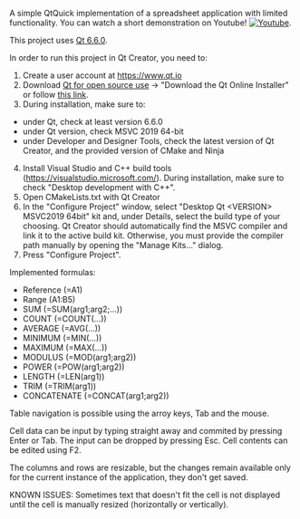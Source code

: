 A simple QtQuick implementation of a spreadsheet application with limited functionality. You can watch a short demonstration on Youtube! [![Youtube](https://i.ytimg.com/vi/Q5gcqy2bhkM/hqdefault.jpg)](https://youtu.be/Q5gcqy2bhkM).

This project uses [Qt 6.6.0](https://www.qt.io/offline-installers).

In order to run this project in Qt Creator, you need to:

1. Create a user account at https://www.qt.io
2. Download [Qt for open source use](https://www.qt.io/download-open-source#contributing) -> "Download the Qt Online Installer" or follow [this link](https://www.qt.io/download-qt-installer-oss?hsCtaTracking=99d9dd4f-5681-48d2-b096-470725510d34%7C074ddad0-fdef-4e53-8aa8-5e8a876d6ab4).
3. During installation, make sure to:
- under Qt, check at least version 6.6.0
- under Qt version, check MSVC 2019 64-bit
- under Developer and Designer Tools, check the latest version of Qt Creator, and the provided version of CMake and Ninja
4. Install Visual Studio and C++ build tools (https://visualstudio.microsoft.com/). During installation, make sure to check "Desktop development with C++".
5. Open CMakeLists.txt with Qt Creator
6. In the "Configure Project" window, select "Desktop Qt \<VERSION\> MSVC2019 64bit" kit and, under Details, select the build type of your choosing. Qt Creator should automatically find the MSVC compiler and link it to the active build kit. Otherwise, you must provide the compiler path manually  by opening the "Manage Kits..." dialog.
7. Press "Configure Project".

Implemented formulas:

- Reference (=A1)
- Range (A1:B5)
- SUM (=SUM(arg1;arg2;...))
- COUNT (=COUNT(...))
- AVERAGE (=AVG(...))
- MINIMUM (=MIN(...))
- MAXIMUM (=MAX(...))
- MODULUS (=MOD(arg1;arg2))
- POWER (=POW(arg1;arg2))
- LENGTH (=LEN(arg1))
- TRIM (=TRIM(arg1))
- CONCATENATE (=CONCAT(arg1;arg2))

Table navigation is possible using the arroy keys, Tab and the mouse. 

Cell data can be input by typing straight away and commited by pressing Enter or Tab. The input can be dropped by pressing Esc. Cell contents can be edited using F2.  

The columns and rows are resizable, but the changes remain available only for the current instance of the application, they don't get saved.

KNOWN ISSUES: Sometimes text that doesn't fit the cell is not displayed until the cell is manually resized (horizontally or vertically).
